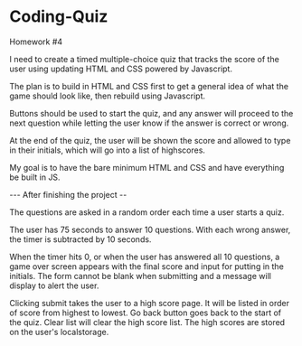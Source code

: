 # Coding-Quiz
Homework #4

I need to create a timed multiple-choice quiz that tracks the score of the user using updating HTML and CSS powered by Javascript.

The plan is to build in HTML and CSS first to get a general idea of what the game should look like, then rebuild using Javascript.

Buttons should be used to start the quiz, and any answer will proceed to the next question while letting the user know if the answer is correct or wrong.

At the end of the quiz, the user will be shown the score and allowed to type in their initials, which will go into a list of highscores.

My goal is to have the bare minimum HTML and CSS and have everything be built in JS.

--- After finishing the project --


The questions are asked in a random order each time a user starts a quiz.

The user has 75 seconds to answer 10 questions. With each wrong answer, the timer is subtracted by 10 seconds.

When the timer hits 0, or when the user has answered all 10 questions, a game over screen appears with the final score
and input for putting in the initials. The form cannot be blank when submitting and a message will display to alert the user.

Clicking submit takes the user to a high score page. It will be listed in order of score from highest to lowest. Go back button goes back to the start of the quiz. Clear list will clear the high score list. The high scores are stored on the user's localstorage.